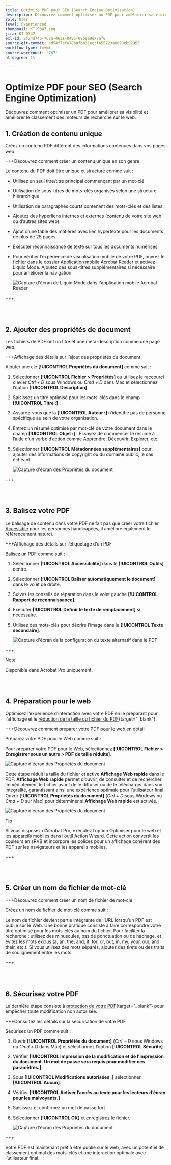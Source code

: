 ```yaml
---
title: Optimize PDF pour SEO (Search Engine Optimization)
description: Découvrez comment optimiser un PDF pour améliorer sa visibilité et améliorer le classement des moteurs de recherche sur le web
role: User
level: Experienced
thumbnail: KT-9347.jpg
jira: KT-9347
exl-id: 2f24d745-762a-4631-8495-08b9e9d77af0
source-git-commit: ad54f7afa78b0fbb31eccf455723a8890cb92355
workflow-type: tm+mt
source-wordcount: '767'
ht-degree: 1%

---
```


# Optimize PDF pour SEO (Search Engine Optimization)

Découvrez comment optimiser un PDF pour améliorer sa visibilité et améliorer le classement des moteurs de recherche sur le web.

## 1. Création de contenu unique

Créez un contenu PDF différent des informations contenues dans vos pages web.

+++Découvrez comment créer un contenu unique en son genre

Le contenu du PDF doit être unique et structuré comme suit :

* Utilisez un seul titre/titre principal commençant par un mot-clé
* Utilisation de sous-titres de mots-clés organisés selon une structure hiérarchique
* Utilisation de paragraphes courts contenant des mots-clés et des listes
* Ajoutez des hyperliens internes et externes (contenu de votre site web ou d’autres sites web).
* Ajout d’une table des matières avec lien hypertexte pour les documents de plus de 25 pages
* Exécuter [reconnaissance de texte](https://experienceleague.adobe.com/docs/document-cloud-learn/acrobat-learning/getting-started/scan-and-ocr.html) sur tous les documents numérisés
* Pour vérifier l’expérience de visualisation mobile de votre PDF, ouvrez le fichier dans le dossier [Application mobile Acrobat Reader](https://www.adobe.com/acrobat/mobile/acrobat-reader.html) et activez Liquid Mode. Ajoutez des sous-titres supplémentaires si nécessaire pour améliorer la navigation.

  ![Capture d&#39;écran de Liquid Mode dans l&#39;application mobile Acrobat Reader](../assets/optimizeseo1.png)

+++

<br> 

## 2. Ajouter des propriétés de document

Les fichiers de PDF ont un titre et une méta-description comme une page web.

+++Affichage des détails sur l’ajout des propriétés du document

Ajouter une clé **[!UICONTROL Propriétés du document]** comme suit :

1. Sélectionner **[!UICONTROL Fichier > Propriétés]** ou utilisez le raccourci clavier *Ctrl + D* sous Windows ou *Cmd + D* dans Mac et sélectionnez l’option **[!UICONTROL Description]** .
1. Saisissez un titre optimisé pour les mots-clés dans le champ **[!UICONTROL Titre :]** .
1. Assurez-vous que la **[!UICONTROL Auteur :]** n’identifie pas de personne spécifique au sein de votre organisation.
1. Entrez un résumé optimisé par mot-clé de votre document dans le champ **[!UICONTROL Objet :]** .
Essayez de commencer le résumé à l’aide d’un verbe d’action comme Apprendre, Découvrir, Explorer, etc.
1. Sélectionner **[!UICONTROL Métadonnées supplémentaires]** pour ajouter des informations de copyright ou du domaine public, le cas échéant.

   ![Capture d&#39;écran des Propriétés du document](../assets/optimizeseo2.png)

+++

<br> 

## 3. Balisez votre PDF

Le balisage de contenu dans votre PDF ne fait pas que créer votre fichier [Accessible](https://experienceleague.adobe.com/docs/document-cloud-learn/acrobat-learning/advanced-tasks/accessibility.html) pour les personnes handicapées, il améliore également le référencement naturel.

+++Affichage des détails sur l’étiquetage d’un PDF

Balisez un PDF comme suit :

1. Sélectionner **[!UICONTROL Accessibilité]** dans le **[!UICONTROL Outils]** centre.
1. Sélectionner **[!UICONTROL Baliser automatiquement le document]** dans le volet de droite.
1. Suivez les conseils de réparation dans le volet gauche **[!UICONTROL Rapport de reconnaissance]**.
1. Exécuter **[!UICONTROL Définir le texte de remplacement]** si nécessaire.
1. Utilisez des mots-clés pour décrire l’image dans le **[!UICONTROL Texte secondaire]**.

   ![Capture d&#39;écran de la configuration du texte alternatif dans le PDF](../assets/optimizeseo3.png)

+++

>[!NOTE]
>
>Disponible dans Acrobat Pro uniquement.

<br> 

## 4. Préparation pour le web

Optimisez l’expérience d’interaction avec votre PDF en le préparant pour l’affichage et le [réduction de la taille du fichier du PDF](https://www.adobe.com/fr/acrobat/online/compress-pdf.html){target="_blank"}.

+++Découvrez comment préparer votre PDF pour le web en détail

Préparez votre PDF pour le Web comme suit :

Pour préparer votre PDF pour le Web, sélectionnez **[!UICONTROL Fichier > Enregistrer sous un autre > PDF de taille réduite]**.

![Capture d&#39;écran des Propriétés du document](../assets/optimizeseo4.png)

Cette étape réduit la taille du fichier et active **Affichage Web rapide** dans le PDF. **Affichage Web rapide** permet d’ouvrir, de consulter et de rechercher immédiatement le fichier avant de le diffuser ou de le télécharger dans son intégralité, garantissant ainsi une expérience optimale pour l’utilisateur final. Ouvrir **[!UICONTROL Propriétés du document]** (*Ctrl + D* sous Windows ou *Cmd + D* sur Mac) pour déterminer si **Affichage Web rapide** est activée.

![Capture d&#39;écran des Propriétés du document](../assets/optimizeseo5.png)

>[!TIP]
>
>Si vous disposez d’Acrobat Pro, exécutez l’option Optimiser pour le web et les appareils mobiles dans l’outil Action Wizard. Cette action convertit les couleurs en sRVB et incorpore les polices pour un affichage cohérent des PDF sur les navigateurs et les appareils mobiles.

+++

<br> 

## 5. Créer un nom de fichier de mot-clé

+++Découvrez comment créer un nom de fichier de mot-clé

Créez un nom de fichier de mot-clé comme suit :

Le nom de fichier devient partie intégrante de l’URL lorsqu’un PDF est publié sur le Web. Une bonne pratique consiste à faire correspondre votre titre optimisé pour les mots-clés au nom du fichier. Pour faciliter la recherche : utilisez des minuscules, pas de ponctuation ou de hachage, et évitez les mots exclus (a, an, the, and, it, for, or, but, in, my, your, our, and their, etc.). Si vous utilisez des mots séparés, ajoutez des tirets ou des traits de soulignement entre les mots.

+++

<br> 

## 6. Sécurisez votre PDF

La dernière étape consiste à [protection de votre PDF](https://www.adobe.com/fr/acrobat/online/password-protect-pdf.html){target="_blank"} pour empêcher toute modification non autorisée.

+++Consultez les détails sur la sécurisation de votre PDF

Sécurisez un PDF comme suit :

1. Ouvrir **[!UICONTROL Propriétés du document]** (*Ctrl + D* sous Windows ou *Cmd + D* dans Mac) et sélectionnez l’option **[!UICONTROL Sécurité]** .
1. Vérifier **[!UICONTROL Impression de la modification et de l’impression du document. Un mot de passe sera requis pour modifier ces paramètres.]**
1. Sous **[!UICONTROL Modifications autorisées :]** sélectionner **[!UICONTROL Aucun]**.
1. Vérifier **[!UICONTROL Activer l’accès au texte pour les lecteurs d’écran pour les malvoyants.]**
1. Saisissez et confirmez un mot de passe fort.
1. Sélectionner **[!UICONTROL OK]** et enregistrez le fichier.

   ![Capture d&#39;écran des Propriétés du document](../assets/optimizeseo6.png)

+++

Votre PDF est maintenant prêt à être publié sur le web, avec un potentiel de classement optimal des mots-clés et une interaction optimale avec l’utilisateur final.
